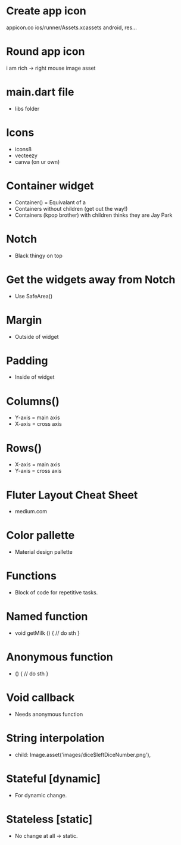 # Create app icon

appicon.co
ios/runner/Assets.xcassets
android, res...

# Round app icon

i am rich -> right mouse
image asset

# main.dart file

- libs folder

# Icons

- icons8
- vecteezy
- canva (on ur own)

# Container widget

- Container() = Equivalant of a <div>
- Containers without children (get out the way!)
- Containers (kpop brother) with children thinks they are Jay Park

# Notch

- Black thingy on top

# Get the widgets away from Notch

- Use SafeArea()

# Margin

- Outside of widget

# Padding

- Inside of widget

# Columns()

- Y-axis = main axis
- X-axis = cross axis

# Rows()

- X-axis = main axis
- Y-axis = cross axis

# Fluter Layout Cheat Sheet

- medium.com

# Color pallette

- Material design pallette

# Functions

- Block of code for repetitive tasks.

# Named function

- void getMilk () { // do sth }

# Anonymous function

- () { // do sth }

# Void callback

- Needs anonymous function

# String interpolation

- child: Image.asset('images/dice$leftDiceNumber.png'),

# Stateful [dynamic]

- For dynamic change.

# Stateless [static]

- No change at all -> static.
